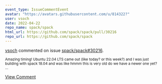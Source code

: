 ```yaml
---
event_type: IssueCommentEvent
avatar: "https://avatars.githubusercontent.com/u/814322?"
user: vsoch
date: 2022-04-22
repo_name: spack/spack
html_url: https://github.com/spack/spack/pull/30216
repo_url: https://github.com/spack/spack
---
```


<a href='https://github.com/vsoch' target='_blank'>vsoch</a> commented on issue <a href='https://github.com/spack/spack/pull/30216' target='_blank'>spack/spack#30216</a>.

<small>Amazing timing! Ubuntu 22.04 LTS came out (like today? or this week?) and I was just building with spack 18.04 and was like hmmm this is very old do we have a newer one yet?...</small>

<a href='https://github.com/spack/spack/pull/30216' target='_blank'>View Comment</a>